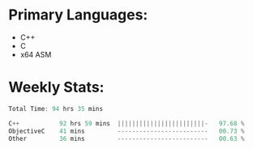 # Primary Languages:
- C++
- C
- x64 ASM

# Weekly Stats:
<!--START_SECTION:waka-->

```C++
Total Time: 94 hrs 35 mins

C++           92 hrs 59 mins  ||||||||||||||||||||||||-   97.68 %
ObjectiveC    41 mins         -------------------------   00.73 %
Other         36 mins         -------------------------   00.63 %
```

<!--END_SECTION:waka-->


